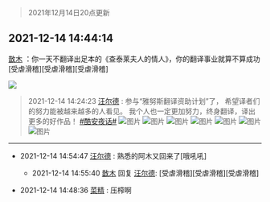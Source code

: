 > 2021年12月14日20点更新
<link rel="stylesheet" href="https://cdn.jsdelivr.net/gh/taotie6/sampleJSON@main/css/photo_show.css">
<meta name="referrer" content="no-referrer" />


 ## 2021-12-14 14:44:14 

 [㪚木](https://www.coolapk.com/feed/32121489?shareKey=Yzc0MzQyZTYyMzc2NjFiODQwODc~) ：你一天不翻译出足本的《查泰莱夫人的情人》，你的翻译事业就算不算成功[受虐滑稽][受虐滑稽][受虐滑稽] 

<div class="album">
<img class="img-item" src="https://image.coolapk.com/feed/2020/0511/21/1081091_45bad8f3_4880_7713@356x200.gif" />
</div>

> 2021-12-14 14:24:23 
> [汪尔德](https://www.coolapk.com/feed/32121122?shareKey=Mzk4YmQ5ODBmZTIyNjFiODQwODc~) : 参与“雅努斯翻译资助计划”了， 希望译者们的努力能被越来越多的人看见。  我个人也一定更加努力，终身翻译，译出更多的好作品！  <a class="feed-link-tag" href="/t/酷安夜话?type=0">#酷安夜话#</a> 
![图片](https://image.coolapk.com/feed/2021/0826/12/1595236_58e4ab7a_0993_2611@1080x1929.jpeg)
![图片](https://image.coolapk.com/feed/2021/1214/14/1595236_515d16d7_3056_2859_690@1080x2035.jpeg)
![图片](https://image.coolapk.com/feed/2021/1214/14/1595236_ecc5457a_3296_7593_551@900x1614.jpeg)
![图片](https://image.coolapk.com/feed/2021/1214/14/1595236_68ae838c_3056_2855_848@1148x2583.jpeg)
![图片](https://image.coolapk.com/feed/2021/1214/14/1595236_b2204bc1_3296_7603_719@1080x4651.jpeg)
![图片](https://image.coolapk.com/feed/2021/1214/14/1595236_3be73884_3296_7613_600@1080x1920.jpeg)
![图片](https://image.coolapk.com/feed/2021/1214/14/1595236_208757c0_3296_7624_250@1148x2480.jpeg)

 ------- 

- 2021-12-14 14:54:47 [汪尔德](uid=1595236) : 熟悉的阿木又回来了[哦吼吼] 

    - 2021-12-14 14:55:40 [㪚木](uid=1081091) 回复 [汪尔德](uid=1595236): [受虐滑稽][受虐滑稽][受虐滑稽] 

- 2021-12-14 14:48:36 [菜精](uid=2075001) : 压榨啊 

